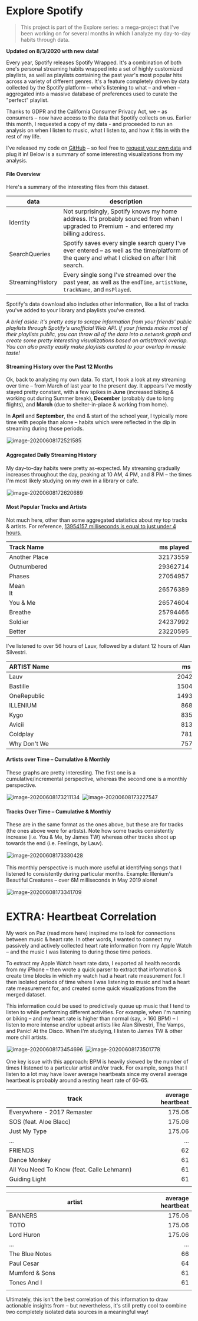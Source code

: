 # Explore Spotify

> This project is part of the Explore series: a mega-project that I've been working on for several months in which I analyze my day-to-day habits through data.

**Updated on 8/3/2020 with new data!**

Every year, Spotify releases Spotify Wrapped. It's a combination of both one's personal streaming habits wrapped into a set of highly customized playlists, as well as playlists containing the past year's most popular hits across a variety of different genres. It's a feature completely driven by data collected by the Spotify platform – who's listening to what – and when – aggregated into a massive database of preferences used to curate the "perfect" playlist.

Thanks to GDPR and the California Consumer Privacy Act, we – as consumers – now have access to the data that Spotify collects on us. Earlier this month, I requested a copy of my data - and proceeded to run an analysis on when I listen to music, what I listen to, and how it fits in with the rest of my life.

I've released my code on [GitHub]( https://github.com/shomilj/Explore-Spotify) – so feel free to [request your own data](https://support.spotify.com/ca-en/article/data-rights-and-privacy-settings/) and plug it in! Below is a summary of some interesting visualizations from my analysis.

#### File Overview

Here's a summary of the interesting files from this dataset. 

| data             | description                                                  |
| ---------------- | ------------------------------------------------------------ |
| Identity         | Not surprisingly, Spotify knows my home address. It's probably sourced from when I upgraded to Premium - and entered my billing address. |
| SearchQueries    | Spotify saves every single search query I've ever entered – as well as the time/platform of the query and what I clicked on after I hit search. |
| StreamingHistory | Every single song I've streamed over the past year, as well as the `endTime`, `artistName`, `trackName`, and `msPlayed`. |

Spotify's data download also includes other information, like a list of tracks you've added to your library and playlists you've created. 

*A brief aside: it's pretty easy to scrape information from your friends' public playlists through Spotify's unofficial Web API. If your friends make most of their playlists public, you can throw all of the data into a network graph and create some pretty interesting visualizations based on artist/track overlap. You can also pretty easily make playlists curated to your overlap in music taste!* 

#### Streaming History over the Past 12 Months

Ok, back to analyzing my own data. To start, I took a look at my streaming over time – from March of last year to the present day. It appears I've mostly stayed pretty constant, with a few spikes in **June** (increased biking & working out during Summer break), **December** (probably due to long flights), and **March** (due to shelter-in-place & working from home). 

In **April** and **September**, the end & start of the school year, I typically more time with people than alone – habits which were reflected in the dip in streaming during those periods. 



<img src="https://shomil.me/explore-spotify/image-20200803105044771.png" alt="image-20200608172521585" style="border-style: dotted; border-width: 2px; border-color: #ebeff0" />

#### Aggregated Daily Streaming History

My day-to-day habits were pretty as-expected. My streaming gradually increases throughout the day, peaking at 10 AM, 4 PM, and 8 PM – the times I'm most likely studying on my own in a library or cafe.

<img src="https://shomil.me/explore-spotify/image-20200803105121929.png" alt="image-20200608172620689" style="border-style: dotted; border-width: 2px; border-color: #ebeff0;" />

#### Most Popular Tracks and Artists

Not much here, other than some aggregated statistics about my top tracks & artists. For reference, <u>13954157 milliseconds is equal to just under 4 hours.</u> 

| Track Name                                                   | ms played |
| :----------------------------------------------------------- | --------: |
| Another Place                                                |  32173559 |
| Outnumbered                                                  |  29362714 |
| Phases                                                       |  27054957 |
| Mean It&nbsp;&nbsp;&nbsp;&nbsp;&nbsp;&nbsp;&nbsp;&nbsp;&nbsp;&nbsp;&nbsp;&nbsp;&nbsp;&nbsp;&nbsp;&nbsp;&nbsp;&nbsp;&nbsp;&nbsp;&nbsp;&nbsp;&nbsp;&nbsp;&nbsp;&nbsp;&nbsp;&nbsp;&nbsp;&nbsp;&nbsp;&nbsp;&nbsp;&nbsp;&nbsp;&nbsp;&nbsp;&nbsp;&nbsp;&nbsp;&nbsp;&nbsp;&nbsp;&nbsp;&nbsp;&nbsp;&nbsp;&nbsp;&nbsp;&nbsp;&nbsp;&nbsp;&nbsp;&nbsp;&nbsp;&nbsp;&nbsp;&nbsp;&nbsp;&nbsp;&nbsp;&nbsp;&nbsp;&nbsp;&nbsp;&nbsp;&nbsp;&nbsp;&nbsp;&nbsp;&nbsp;&nbsp;&nbsp;&nbsp;&nbsp;&nbsp;&nbsp;&nbsp;&nbsp;&nbsp; |  26576389 |
| You & Me                                                     |  26574604 |
| Breathe                                                      |  25794466 |
| Soldier                                                      |  24237992 |
| Better                                                       |  23220595 |

I've listened to over 56 hours of Lauv, followed by a distant 12 hours of Alan Silvestri. 

| ARTIST Name                                                  | ms played |
| :----------------------------------------------------------- | --------: |
| Lauv                                                         | 204296202 |
| Bastille                                                     | 150401342 |
| OneRepublic&nbsp;&nbsp;&nbsp;&nbsp;&nbsp;&nbsp;&nbsp;&nbsp;&nbsp;&nbsp;&nbsp;&nbsp;&nbsp;&nbsp;&nbsp;&nbsp;&nbsp;&nbsp;&nbsp;&nbsp;&nbsp;&nbsp;&nbsp;&nbsp;&nbsp;&nbsp;&nbsp;&nbsp;&nbsp;&nbsp;&nbsp;&nbsp;&nbsp;&nbsp;&nbsp;&nbsp;&nbsp;&nbsp;&nbsp;&nbsp;&nbsp;&nbsp;&nbsp;&nbsp;&nbsp;&nbsp;&nbsp;&nbsp;&nbsp;&nbsp;&nbsp;&nbsp;&nbsp;&nbsp;&nbsp;&nbsp;&nbsp;&nbsp;&nbsp;&nbsp;&nbsp;&nbsp;&nbsp;&nbsp;&nbsp;&nbsp;&nbsp;&nbsp;&nbsp;&nbsp;&nbsp;&nbsp;&nbsp;&nbsp;&nbsp;&nbsp;&nbsp;&nbsp;&nbsp;&nbsp; | 149374250 |
| ILLENIUM                                                     |  86868143 |
| Kygo                                                         |  83514507 |
| Avicii                                                       |  81348055 |
| Coldplay                                                     |  78151513 |
| Why Don't We                                                 |  75756793 |

#### Artists over Time – Cumulative & Monthly

These graphs are pretty interesting. The first one is a cumulative/incremental perspective, whereas the second one is a monthly perspective.

<img src="https://shomil.me/explore-spotify/image-20200803105354615.png" alt="image-20200608173211134" style="border-style: dotted; border-width: 2px; border-color: #ebeff0;" />

<img src="https://shomil.me/explore-spotify/image-20200803105417403.png" alt="image-20200608173227547" style="border-style: dotted; border-width: 2px; border-color: #ebeff0;" />

#### Tracks Over Time – Cumulative & Monthly

These are in the same format as the ones above, but these are for tracks (the ones above were for artists). Note how some tracks consistently increase (i.e. You & Me, by James TW) whereas other tracks shoot up towards the end (i.e. Feelings, by Lauv).

<img src="https://shomil.me/explore-spotify/image-20200803105441401.png" alt="image-20200608173330428" style="border-style: dotted; border-width: 2px; border-color: #ebeff0;" />

This monthly perspective is much more useful at identifying songs that I listened to consistently during particular months. Example: Illenium's Beautiful Creatures – over 6M milliseconds in May 2019 alone!

<img src="https://shomil.me/explore-spotify/image-20200803105503820.png" alt="image-20200608173341709" style="border-style: dotted; border-width: 2px; border-color: #ebeff0;" />

# EXTRA: Heartbeat Correlation

My work on Paz (read more here) inspired me to look for connections between music & heart rate. In other words, I wanted to connect my passively and actively collected heart rate information from my Apple Watch – and the music I was listening to during those time periods. 

To extract my Apple Watch heart rate data, I exported all health records from my iPhone – then wrote a quick parser to extract that information & create time blocks in which my watch had a heart rate measurement for. I then isolated periods of time where I was listening to music and had a heart rate measurement for, and created some quick visualizations from the merged dataset.

This information could be used to predictively queue up music that I tend to listen to while performing different activities. For example, when I'm running or biking – and my heart rate is higher than normal (say, > 160 BPM) – I listen to more intense and/or upbeat artists like Alan Silvestri, The Vamps, and Panic! At the Disco. When I'm studying, I listen to James TW & other more chill artists. 

<img src="https://shomil.me/explore-spotify/image-20200608173454696.png" alt="image-20200608173454696" style="border-style: dotted; border-width: 2px; border-color: #ebeff0;" />

<img src="https://shomil.me/explore-spotify/image-20200608173501778.png" alt="image-20200608173501778" style="border-style: dotted; border-width: 2px; border-color: #ebeff0;" />

One key issue with this approach: BPM is heavily skewed by the number of times I listened to a particular artist and/or track. For example, songs that I listen to a lot may have lower average heartbeats since my overall average heartbeat is probably around a resting heart rate of 60-65. 

| track                                                        | average heartbeat |
| ------------------------------------------------------------ | ----------------: |
| Everywhere - 2017 Remaster                                   |            175.06 |
| SOS (feat. Aloe Blacc)                                       |            175.06 |
| Just My Type                                                 |            175.06 |
| ...&nbsp;&nbsp;&nbsp;&nbsp;&nbsp;&nbsp;&nbsp;&nbsp;&nbsp;&nbsp;&nbsp;&nbsp;&nbsp;&nbsp;&nbsp;&nbsp;&nbsp;&nbsp;&nbsp;&nbsp;&nbsp;&nbsp;&nbsp;&nbsp;&nbsp;&nbsp;&nbsp;&nbsp;&nbsp;&nbsp;&nbsp;&nbsp;&nbsp;&nbsp;&nbsp;&nbsp;&nbsp;&nbsp;&nbsp;&nbsp;&nbsp;&nbsp;&nbsp;&nbsp;&nbsp;&nbsp;&nbsp;&nbsp;&nbsp;&nbsp;&nbsp;&nbsp;&nbsp;&nbsp;&nbsp;&nbsp;&nbsp;&nbsp;&nbsp;&nbsp;&nbsp;&nbsp;&nbsp;&nbsp;&nbsp;&nbsp;&nbsp;&nbsp;&nbsp;&nbsp;&nbsp;&nbsp;&nbsp;&nbsp;&nbsp;&nbsp;&nbsp;&nbsp;&nbsp;&nbsp; |               ... |
| FRIENDS                                                      |                62 |
| Dance Monkey                                                 |                61 |
| All You Need To Know (feat. Calle Lehmann)                   |                61 |
| Guiding Light                                                |                61 |
|                                                              |                   |

| artist                                                       | average heartbeat |
| ------------------------------------------------------------ | ----------------: |
| BANNERS                                                      |            175.06 |
| TOTO                                                         |            175.06 |
| Lord Huron                                                   |            175.06 |
| ...&nbsp;&nbsp;&nbsp;&nbsp;&nbsp;&nbsp;&nbsp;&nbsp;&nbsp;&nbsp;&nbsp;&nbsp;&nbsp;&nbsp;&nbsp;&nbsp;&nbsp;&nbsp;&nbsp;&nbsp;&nbsp;&nbsp;&nbsp;&nbsp;&nbsp;&nbsp;&nbsp;&nbsp;&nbsp;&nbsp;&nbsp;&nbsp;&nbsp;&nbsp;&nbsp;&nbsp;&nbsp;&nbsp;&nbsp;&nbsp;&nbsp;&nbsp;&nbsp;&nbsp;&nbsp;&nbsp;&nbsp;&nbsp;&nbsp;&nbsp;&nbsp;&nbsp;&nbsp;&nbsp;&nbsp;&nbsp;&nbsp;&nbsp;&nbsp;&nbsp;&nbsp;&nbsp;&nbsp;&nbsp;&nbsp;&nbsp;&nbsp;&nbsp;&nbsp;&nbsp;&nbsp;&nbsp;&nbsp;&nbsp;&nbsp;&nbsp;&nbsp;&nbsp;&nbsp;&nbsp; |               ... |
| The Blue Notes                                               |                66 |
| Paul Cesar                                                   |                64 |
| Mumford & Sons                                               |                61 |
| Tones And I                                                  |                61 |
|                                                              |                   |

Ultimately, this isn't the best correlation of this information to draw actionable insights from – but nevertheless, it's still pretty cool to combine two completely isolated data sources in a meaningful way!
